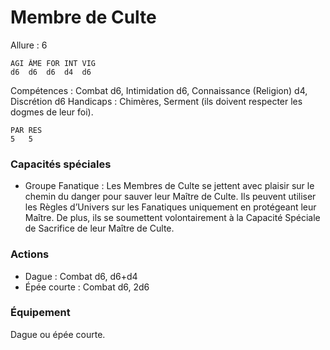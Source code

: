 # Membre de Culte

Allure : 6

	AGI	ÂME	FOR	INT	VIG
	d6	d6	d6	d4	d6

Compétences : Combat d6, Intimidation d6, Connaissance (Religion) d4, Discrétion d6
Handicaps : Chimères, Serment (ils doivent respecter les dogmes de leur foi).

	PAR	RES
	5	5

### Capacités spéciales
- Groupe Fanatique : Les Membres de Culte se jettent avec plaisir sur le chemin du danger pour sauver leur Maître de Culte. Ils peuvent utiliser les Règles d’Univers sur les Fanatiques uniquement en protégeant leur Maître. De plus, ils se soumettent volontairement à la Capacité Spéciale de Sacrifice de leur Maître de Culte.

### Actions
- Dague : Combat d6, d6+d4
- Épée courte : Combat d6, 2d6

### Équipement
Dague ou épée courte.
